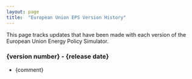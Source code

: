 ```yaml
---
layout: page
title:	"European Union EPS Version History"
---
```

This page tracks updates that have been made with each version of the European Union Energy Policy Simulator.

### **{version number} - {release date}**

* {comment}

